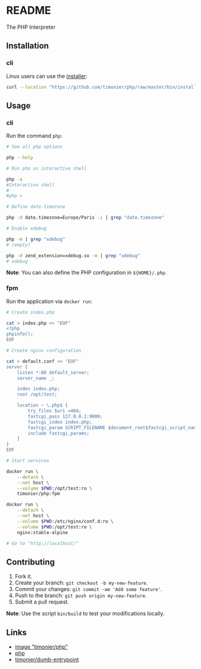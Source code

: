 # README

The PHP Interpreter

## Installation

### cli

Linux users can use the [installer](https://github.com/timonier/php/blob/master/bin/installer):

```sh
curl --location "https://github.com/timonier/php/raw/master/bin/installer" | sudo sh -s -- install
```

## Usage

### cli

Run the command `php`:

```sh
# See all php options

php --help

# Run php as interactive shell

php -a
#Interactive shell
#
#php >

# Define date.timezone

php -d date.timezone=Europe/Paris -i | grep "date.timezone"

# Enable xdebug

php -m | grep "xdebug"
# (empty)

php -d zend_extension=xdebug.so -m | grep "xdebug"
# xdebug
```

__Note__: You can also define the PHP configuration in `${HOME}/.php`.

### fpm

Run the application via `docker run`:

```sh
# Create index.php

cat > index.php << "EOF"
<?php
phpinfo();
EOF

# Create nginx configuration

cat > default.conf << "EOF"
server {
    listen *:80 default_server;
    server_name _;

    index index.php;
    root /opt/test;

    location ~ \.php$ {
        try_files $uri =404;
        fastcgi_pass 127.0.0.1:9000;
        fastcgi_index index.php;
        fastcgi_param SCRIPT_FILENAME $document_root$fastcgi_script_name;
        include fastcgi_params;
    }
}
EOF

# Start services

docker run \
    --detach \
    --net host \
    --volume $PWD:/opt/test:ro \
    timonier/php:fpm

docker run \
    --detach \
    --net host \
    --volume $PWD:/etc/nginx/conf.d:ro \
    --volume $PWD:/opt/test:ro \
    nginx:stable-alpine

# Go to "http://localhost/"
```

## Contributing

1. Fork it.
2. Create your branch: `git checkout -b my-new-feature`.
3. Commit your changes: `git commit -am 'Add some feature'`.
4. Push to the branch: `git push origin my-new-feature`.
5. Submit a pull request.

__Note__: Use the script `bin/build` to test your modifications locally.

## Links

* [image "timonier/php"](https://hub.docker.com/r/timonier/php/)
* [php](http://www.php.net/)
* [timonier/dumb-entrypoint](https://github.com/timonier/dumb-entrypoint)
